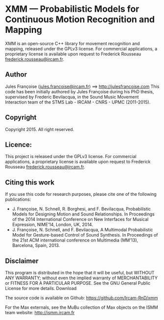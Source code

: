 XMM — Probabilistic Models for Continuous Motion Recognition and Mapping
===========================================

XMM is an open-source C++ library for movement recognition and mapping, released under the GPLv3 license. For commercial applications, a proprietary license is available upon request to Frederick Rousseau frederick.rousseau@ircam.fr.

## Author
Jules Françoise (jules.francoise@ircam.fr) ==> http://julesfrancoise.com 
This code has been initially authored by Jules Françoise during his PhD thesis, supervised by Frederic Bevilacqua, in the Sound Music Movement Interaction team of the STMS Lab - IRCAM - CNRS - UPMC (2011-2015).

## Copyright

Copyright 2015. All right reserved.

## Licence:

This project is released under the GPLv3 license. For commercial applications, a proprietary license is available upon request to Frederick Rousseau frederick.rousseau@ircam.fr.

## Citing this work

If you use this code for research purposes, please cite one of the following publications:

- J. Françoise, N. Schnell, R. Borghesi, and F. Bevilacqua, Probabilistic Models for Designing Motion and Sound Relationships. In Proceedings of the 2014 International Conference on New Interfaces for Musical Expression, NIME’14, London, UK, 2014.
- J. Françoise, N. Schnell, and F. Bevilacqua, A Multimodal Probabilistic Model for Gesture-based Control of Sound Synthesis. In Proceedings of the 21st ACM international conference on Multimedia (MM’13), Barcelona, Spain, 2013.

## Disclaimer

This program is distributed in the hope that it will be useful, but WITHOUT ANY WARRANTY; without even the implied warranty of MERCHANTABILITY or FITNESS FOR A PARTICULAR PURPOSE. See the GNU General Public License for more details.
Download

The source code is available on Github: https://github.com/Ircam-RnD/xmm

For the Max externals, see the MuBu collection of Max objects on the ISMM team website: http://ismm.ircam.fr